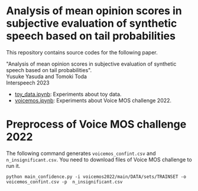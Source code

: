 # Analysis of mean opinion scores in subjective evaluation of synthetic speech based on tail probabilities

This repository contains source codes for the following paper.

"Analysis of mean opinion scores in subjective evaluation of synthetic speech based on tail probabilities".  
Yusuke Yasuda and Tomoki Toda  
Interspeech 2023


- [toy_data.ipynb](toy_data.ipynb): Experiments about toy data.
- [voicemos.ipynb](voicemos.ipynb): Experiments about Voice MOS challenge 2022.

# Preprocess of Voice MOS challenge 2022

The following command generates `voicemos_confint.csv` and `n_insignificant.csv`.
You need to download files of Voice MOS challenge to run it.

```
python main_confidence.py -i voicemos2022/main/DATA/sets/TRAINSET -o voicemos_confint.csv -p  n_insignificant.csv
```

